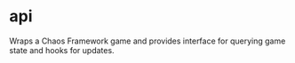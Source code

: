 # api
Wraps a Chaos Framework game and provides interface for querying game state and hooks for updates.
